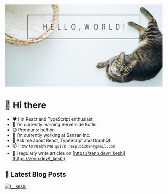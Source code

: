 ![hello-world](./image/hello-world.png)

# 👋 Hi there

- ❤️ I'm React and TypeScript enthusiast
- 🌱 I’m currently learning Serverside Kotlin
- 😄 Pronouns: he/him
- 💼 I’m currently working at Sansan Inc.
- 💬 Ask me about React, TypeScript and GraphQL
- 📫 How to reach me `quick.resp.biz094@gmail.com`
- 📝 I regularly write articles on [https://zenn.dev/t_keshi](https://zenn.dev/t_keshi)

## 📕 Latest Blog Posts

<!--[START github.com/ikawaha/feedsnippet]--><!--[2022-08-12T00:01:21Z]-->

<!--[END github.com/ikawaha/feedsnippet]-->

<p align="left"> <a href="https://twitter.com/t__keshi" target="blank"><img src="https://img.shields.io/twitter/follow/t__keshi?logo=twitter&style=for-the-badge" alt="t__keshi" /></a> </p>
